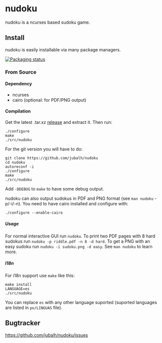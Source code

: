 # nudoku #

nudoku is a ncurses based sudoku game.

## Install ##

nudoku is easily installable via many package managers.

[![Packaging status](https://repology.org/badge/vertical-allrepos/nudoku.svg)](https://repology.org/project/nudoku/versions)

### From Source ###

#### Dependency ####
- ncurses
- cairo (optional: for PDF/PNG output)

#### Compilation ####

Get the latest .tar.xz [release](https://github.com/jubalh/nudoku/releases) and extract it.
Then run:

```
./configure
make
./src/nudoku
```

For the git version you will have to do:

```
git clone https://github.com/jubalh/nudoku
cd nudoku
autoreconf -i
./configure
make
./src/nudoku
```

Add `-DDEBUG` to `make` to have some debug output.

nudoku can also output sudokus in PDF and PNG format (see `man nudoku` -p/-i/-n).
You need to have cairo installed and configure with:

```
./configure --enable-cairo
```

##### Usage #####

For normal interactive GUI run `nudoku`.
To print two PDF pages with 8 hard sudokus run `nudoku -p riddle.pdf -n 8 -d hard`.
To get a PNG with an easy sudoku run `nudoku -i sudoku.png -d easy`.
See `man nudoku` to learn more.

##### I18n #####

For i18n support use `make` like this:

```
make install
LANGUAGE=es
./src/nudoku
```

You can replace `es` with any other language suported (suported languages are listed in `po/LINGUAS` file).

## Bugtracker ##

https://github.com/jubalh/nudoku/issues

